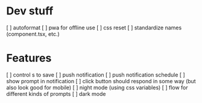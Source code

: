 # Dev stuff
[ ] autoformat
[ ] pwa for offline use
[ ] css reset
[ ] standardize names (component.tsx, etc.)

# Features
[ ] control s to save
[ ] push notification
[ ] push notification schedule
[ ] show prompt in notification
[ ] click button should respond in some way (but also look good for mobile)
[ ] night mode (using css variables)
[ ] flow for different kinds of prompts
[ ] dark mode
